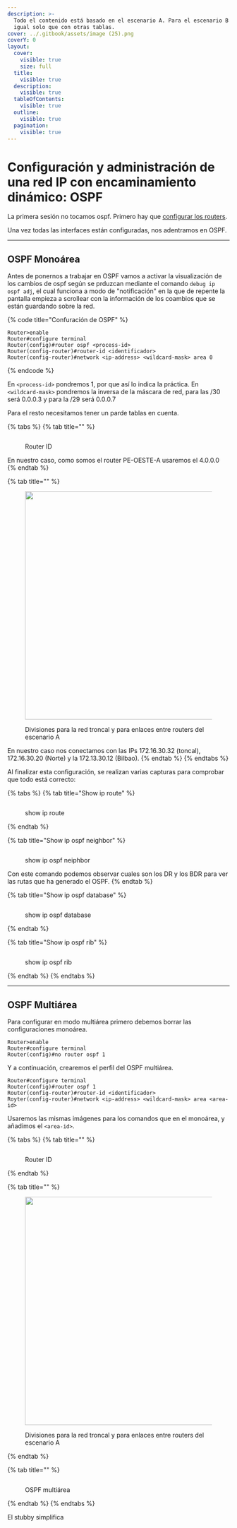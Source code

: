 ```yaml
---
description: >-
  Todo el contenido está basado en el escenario A. Para el escenario B es todo
  igual solo que con otras tablas.
cover: ../.gitbook/assets/image (25).png
coverY: 0
layout:
  cover:
    visible: true
    size: full
  title:
    visible: true
  description:
    visible: true
  tableOfContents:
    visible: true
  outline:
    visible: true
  pagination:
    visible: true
---
```


# Configuración y administración de una red IP con encaminamiento dinámico: OSPF

La primera sesión no tocamos ospf. Primero hay que [configurar los routers](conexion-desde-putty.md).

Una vez todas las interfaces están configuradas, nos adentramos en OSPF.

***

## OSPF Monoárea

Antes de ponernos a trabajar en OSPF vamos a activar la visualización de los cambios de ospf según se prduzcan mediante el comando `debug ip ospf adj`, el cual funciona a modo de "notificación" en la que de repente la pantalla empieza a scrollear con la información de los coambios que se están guardando sobre la red.

{% code title="Confuración de OSPF" %}
```
Router>enable
Router#configure terminal
Router(config)#router ospf <process-id>
Router(config-router)#router-id <identificador>
Router(config-router)#network <ip-address> <wildcard-mask> area 0 
```
{% endcode %}

En `<process-id>` pondremos 1, por que así lo indica la práctica. En `<wildcard-mask>` pondremos la inversa de la máscara de red, para las /30 será 0.0.0.3 y para la /29 será 0.0.0.7

Para el resto necesitamos tener un parde tablas en cuenta.

{% tabs %}
{% tab title="<identificador>" %}
<div data-full-width="true">

<figure><img src="../.gitbook/assets/image (23).png" alt=""><figcaption><p>Router ID</p></figcaption></figure>

</div>

En nuestro caso, como somos el router PE-OESTE-A usaremos el 4.0.0.0
{% endtab %}

{% tab title="<ip-address>" %}
<figure><img src="../.gitbook/assets/image (28).png" alt="" width="517"><figcaption><p>Divisiones para la red troncal y para enlaces entre routers del escenario A</p></figcaption></figure>

En nuestro caso nos conectamos con las IPs 172.16.30.32 (toncal), 172.16.30.20 (Norte) y la 172.13.30.12 (Bilbao).
{% endtab %}
{% endtabs %}

Al finalizar esta configuración, se realizan varias capturas para comprobar que todo está correcto:

{% tabs %}
{% tab title="Show ip route" %}
<figure><img src="../.gitbook/assets/show ip route después de ospf.png" alt=""><figcaption><p>show ip route</p></figcaption></figure>
{% endtab %}

{% tab title="Show ip ospf neighbor" %}
<figure><img src="../.gitbook/assets/show ip ospf neighbor.png" alt=""><figcaption><p>show ip ospf neiphbor</p></figcaption></figure>

Con este comando podemos observar cuales son los DR y los BDR para ver las rutas que ha generado el OSPF.
{% endtab %}

{% tab title="Show ip ospf database" %}
<figure><img src="../.gitbook/assets/show ip ospf database.png" alt=""><figcaption><p>show ip ospf database</p></figcaption></figure>
{% endtab %}

{% tab title="Show ip ospf rib" %}
<figure><img src="../.gitbook/assets/show ip ospf rib.png" alt=""><figcaption><p>show ip ospf rib</p></figcaption></figure>
{% endtab %}
{% endtabs %}

***

## OSPF Multiárea

Para configurar en modo multiárea primero debemos borrar las configuraciones monoárea.

```
Router>enable
Router#configure terminal
Router(config)#no router ospf 1
```

Y a continuación, crearemos el perfil del OSPF multiárea.

```
Router#configure terminal
Router(config)#router ospf 1
Router(config-router)#router-id <identificador>
Royter(config-router)#network <ip-address> <wildcard-mask> area <area-id>
```

Usaremos las mismas imágenes para los comandos que en el monoárea, y añadimos el `<area-id>`.

{% tabs %}
{% tab title="<identificador>" %}
<figure><img src="../.gitbook/assets/image (23).png" alt=""><figcaption><p>Router ID</p></figcaption></figure>
{% endtab %}

{% tab title="<ip-address>" %}
<figure><img src="../.gitbook/assets/image (28).png" alt="" width="517"><figcaption><p>Divisiones para la red troncal y para enlaces entre routers del escenario A</p></figcaption></figure>
{% endtab %}

{% tab title="<area-id>" %}
<figure><img src="../.gitbook/assets/image (24).png" alt=""><figcaption><p>OSPF multiárea</p></figcaption></figure>
{% endtab %}
{% endtabs %}

El stubby simplifica&#x20;
